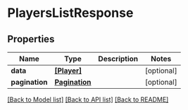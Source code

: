 # PlayersListResponse

## Properties
Name | Type | Description | Notes
------------ | ------------- | ------------- | -------------
**data** | [**[Player]**](Player.md) |  | [optional] 
**pagination** | [**Pagination**](Pagination.md) |  | [optional] 

[[Back to Model list]](../README.md#documentation-for-models) [[Back to API list]](../README.md#documentation-for-api-endpoints) [[Back to README]](../README.md)


